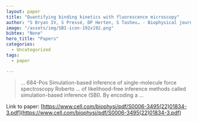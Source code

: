 ```yaml
---
layout: paper
title: "Quantifying binding kinetics with fluorescence microscopy"
author: "S Bryan IV, S Pressé, DP Herten, S Tashev… - Biophysical journal, 2023 - cell.com"
image: "/assets/img/SBI-icon-192x192.png"
bibtex: "None"
hero_title: "Papers"
categories:
  - Uncategorized
tags:
  - paper

---
```

>… 684-Pos Simulation-based inference of single-molecule force spectroscopy Roberto … of likelihood-free inference methods called simulation-based inference (SBI). By encoding a …

Link to paper: [https://www.cell.com/biophysj/pdf/S0006-3495(22)01834-3.pdf](https://www.cell.com/biophysj/pdf/S0006-3495(22)01834-3.pdf)


